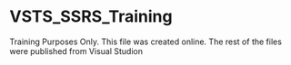 # VSTS_SSRS_Training
Training Purposes Only.
This file was created online. The rest of the files were published from Visual Studion
